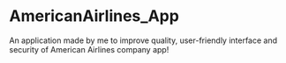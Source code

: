 # AmericanAirlines_App
An application made by me to improve quality, user-friendly interface and 
security of American Airlines company app!
